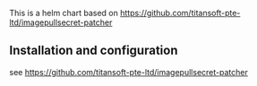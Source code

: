 This is a helm chart based on https://github.com/titansoft-pte-ltd/imagepullsecret-patcher

## Installation and configuration

see https://github.com/titansoft-pte-ltd/imagepullsecret-patcher
